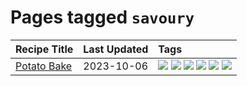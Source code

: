 # Pages tagged `savoury`

|Recipe Title|Last Updated|Tags
|:---|:---|:---|
|[Potato Bake](../recipes/potatobake.md)|2023-10-06|[![](https://img.shields.io/badge/tag-baked-1433c8)](../tags/baked.md) [![](https://img.shields.io/badge/tag-cheesey-208450)](../tags/cheesey.md) [![](https://img.shields.io/badge/tag-dairy-f1d19f)](../tags/dairy.md) [![](https://img.shields.io/badge/tag-potato-5d33f3)](../tags/potato.md) [![](https://img.shields.io/badge/tag-savoury-cb29b)](../tags/savoury.md) [![](https://img.shields.io/badge/tag-sides-d4602a)](../tags/sides.md)|
